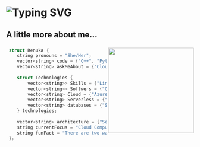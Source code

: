 <h1 <a href="https://git.io/typing-svg"><img src="https://readme-typing-svg.demolab.com?font=&size=35&pause=1000&color=39A3F7&repeat=false&random=true&width=435&lines=Yo!+%2C+I'm+Renuka" alt="Typing SVG" /></a></h2>

###

<h2 align="left">A little more about me...</h2>

###

<img align='right' src="https://media.giphy.com/media/ieyl9zmCjO4b4t6qoY/giphy.gif" width="230">

<p align="left">
 
```Cpp
 struct Renuka {
    string pronouns = "She/Her";
    vector<string> code = {"C++", "Python", "JavaScript", "Ruby"};
    vector<string> askMeAbout = {"Cloud Computing", "AI-ML", "LLM"};
    
    struct Technologies {
        vector<string>> Skills = {"Linux", "Git/GitHub", "PowerBI"};
        vector<string>> Softwers = {"Canva", "Figma"};
        vector<string> Cloud = {"Azure", "GCP", "Docker🐳"};
        vector<string> Serverless = {"Firebase", "Heroku", "Linode"};
        vector<string> databases = {"SQL", "sqlite"};
    } technologies;
    
    vector<string> architecture = {"Serverless Architecture",};
    string currentFocus = "Cloud Computing";
    string funFact = "There are two ways to write error-free programs; only the third one works";
 };
```
</p>

###
